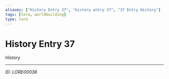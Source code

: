 ```yaml
---
aliases: ["History Entry 37", "history entry 37", "37 Entry History"]
tags: [lore, worldbuilding]
type: lore
---
```


# History Entry 37

*History*

---
*ID: LORE00036*